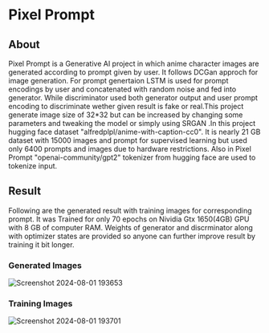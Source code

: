 <p style="text-align:center;"><h1>Pixel Prompt </h1></p>
<h2>About</h2>
Pixel Prompt is a Generative AI project in which anime character images are generated according to prompt given by user. It follows DCGan approch for image generation. For prompt genertaion LSTM is used for prompt encodings by user and concatenated with random noise and fed into generator. While discriminator used both generator output and user prompt encoding to discriminate wether given result is fake or real.This project generate image size of 32*32 but can be increased by changing some parameters and tweaking the model or simply using SRGAN .In this project hugging face dataset "alfredplpl/anime-with-caption-cc0". It is nearly 21 GB dataset with 15000 images and prompt for supervised learning but used only 6400 prompts and images due to hardware restrictions. Also in Pixel Prompt "openai-community/gpt2" tokenizer from hugging face are used to tokenize input.

<h2>Result</h2>
Following are the generated result with training images for corresponding prompt. It was Trained for only 70 epochs on Nividia Gtx 1650(4GB) GPU with 8 GB of computer RAM. Weights of generator and discrminator along with optimizer states are provided so anyone can further improve result by training it bit longer.

<h3>Generated Images</h3>

![Screenshot 2024-08-01 193653](https://github.com/user-attachments/assets/3c9699a7-f6fe-4561-aa50-c84bd0acacf1)
<h3>Training Images</h3>

![Screenshot 2024-08-01 193701](https://github.com/user-attachments/assets/2bc81fe2-c9bb-47f1-a1d6-cb75acfc26e3)
